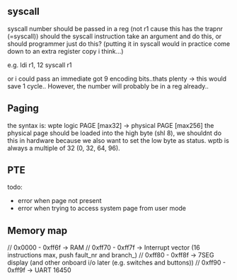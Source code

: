 syscall
-------
syscall number should be passed in a reg (not r1 cause this has the trapnr (=syscall))
should the syscall instruction take an argument and do this, or should programmer just do this?
(putting it in syscall would in practice come down to an extra register copy i think...)

e.g.
  ldi r1, 12
  syscall r1

or i could pass an immediate got 9 encoding bits..thats plenty -> this would save 1 cycle.. However, the number will
probably be in a reg already..


Paging
------
the syntax is: wpte logic PAGE [max32] -> physical PAGE [max256]
the physical page should be loaded into the high byte (shl 8), we shouldnt do this in hardware because we also want to set the low byte as status.
wptb is always a multiple of 32 (0, 32, 64, 96).

PTE
---



todo:
- error when page not present
- error when trying to access system page from user mode


Memory map
----------
// 0x0000 - 0xff6f -> RAM
// 0xff70 - 0xff7f -> Interrupt vector (16 instructions max, push fault_nr and branch_)
// 0xff80 - 0xff8f -> 7SEG display (and other onboard i/o later (e.g. switches and buttons))
// 0xff90 - 0xff9f -> UART 16450